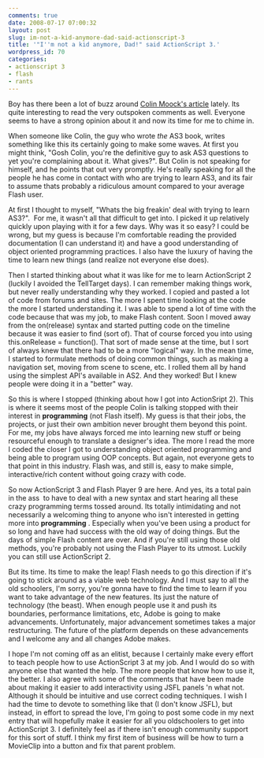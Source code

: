```yaml
---
comments: true
date: 2008-07-17 07:00:32
layout: post
slug: im-not-a-kid-anymore-dad-said-actionscript-3
title: '"I''m not a kid anymore, Dad!" said ActionScript 3.'
wordpress_id: 70
categories:
- actionscript 3
- flash
- rants
---
```


Boy has there been a lot of buzz around [Colin Moock's article](http://www.insideria.com/2008/07/the-charges-against-actionscri.html) lately. Its quite interesting to read the very outspoken comments as well. Everyone seems to have a strong opinion about it and now its time for me to chime in.



When someone like Colin, the guy who wrote _the_ AS3 book, writes something like this its certainly going to make some waves. At first you might think, "Gosh Colin, you're the definitive guy to ask AS3 questions to yet you're complaining about it. What gives?". But Colin is not speaking for himself, and he points that out very promptly. He's really speaking for all the people he has come in contact with who are trying to learn AS3, and its fair to assume thats probably a ridiculous amount compared to your average Flash user.

At first I thought to myself, "Whats the big freakin' deal with trying to learn AS3?".  For me, it wasn't all that difficult to get into. I picked it up relatively quickly upon playing with it for a few days. Why was it so easy? I could be wrong, but my guess is because I'm comfortable reading the provided documentation (I can understand it) and have a good understanding of object oriented programming practices. I also have the luxury of having the time to learn new things (and realize not everyone else does).

Then I started thinking about what it was like for me to learn ActionScript 2 (luckily I avoided the TellTarget days). I can remember making things work, but never really understanding why they worked. I copied and pasted a lot of code from forums and sites. The more I spent time looking at the code the more I started understanding it. I was able to spend a lot of time with the code because that was my job, to make Flash content. Soon I moved away from the on(release) syntax and started putting code on the timeline because it was easier to find (sort of). That of course forced you into using this.onRelease = function(). That sort of made sense at the time, but I sort of always knew that there had to be a more "logical" way. In the mean time, I started to formulate methods of doing common things, such as making a navigation set, moving from scene to scene, etc. I rolled them all by hand using the simplest API's available in AS2. And they worked! But I knew people were doing it in a "better" way.

So this is where I stopped (thinking about how I got into ActionSript 2). This is where it seems most of the people Colin is talking stopped with their interest in **programming** (not Flash itself). My guess is that their jobs, the projects, or just their own ambition never brought them beyond this point. For me, my jobs have always forced me into learning new stuff or being resourceful enough to translate a designer's idea. The more I read the more I coded the closer I got to understanding object oriented programming and being able to program using OOP concepts. But again, not everyone gets to that point in this industry. Flash was, and still is, easy to make simple, interactive/rich content without going crazy with code.

So now ActionScript 3 and Flash Player 9 are here. And yes, its a total pain in the ass  to have to deal with a new syntax and start hearing all these crazy programming terms tossed around. Its totally intimidating and not necessarily a welcoming thing to anyone who isn't interested in getting more into **programming** . Especially when you've been using a product for so long and have had success with the old way of doing things. But the days of simple Flash content are over. And if you're still using those old methods, you're probably not using the Flash Player to its utmost. Luckily you can still use ActionScript 2.

But its time. Its time to make the leap! Flash needs to go this direction if it's going to stick around as a viable web technology. And I must say to all the old schoolers, I'm sorry, you're gonna have to find the time to learn if you want to take advantage of the new features. Its just the nature of technology (the beast). When enough people use it and push its boundaries, performance limitations, etc, Adobe is going to make advancements. Unfortunately, major advancement sometimes takes a major restructuring. The future of the platform depends on these advancements and I welcome any and all changes Adobe makes.

I hope I'm not coming off as an elitist, because I certainly make every effort to teach people how to use ActionScript 3 at my job. And I would do so with anyone else that wanted the help. The more people that know how to use it, the better. I also agree with some of the comments that have been made about making it easier to add interactivity using JSFL panels 'n what not. Although it should be intuitive and use correct coding techniques. I wish I had the time to devote to something like that (I don't know JSFL), but instead, in effort to spread the love, I'm going to post some code in my next entry that will hopefully make it easier for all you oldschoolers to get into ActionScript 3. I definitely feel as if there isn't enough community support for this sort of stuff. I think my first item of business will be how to turn a MovieClip into a button and fix that parent problem.
